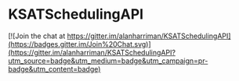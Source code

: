 # KSATSchedulingAPI

[![Join the chat at https://gitter.im/alanharriman/KSATSchedulingAPI](https://badges.gitter.im/Join%20Chat.svg)](https://gitter.im/alanharriman/KSATSchedulingAPI?utm_source=badge&utm_medium=badge&utm_campaign=pr-badge&utm_content=badge)
